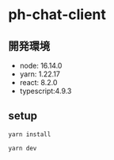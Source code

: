 # ph-chat-client

## 開発環境

- node: 16.14.0
- yarn: 1.22.17
- react: 8.2.0
- typescript:4.9.3

## setup

```
yarn install

yarn dev
```
